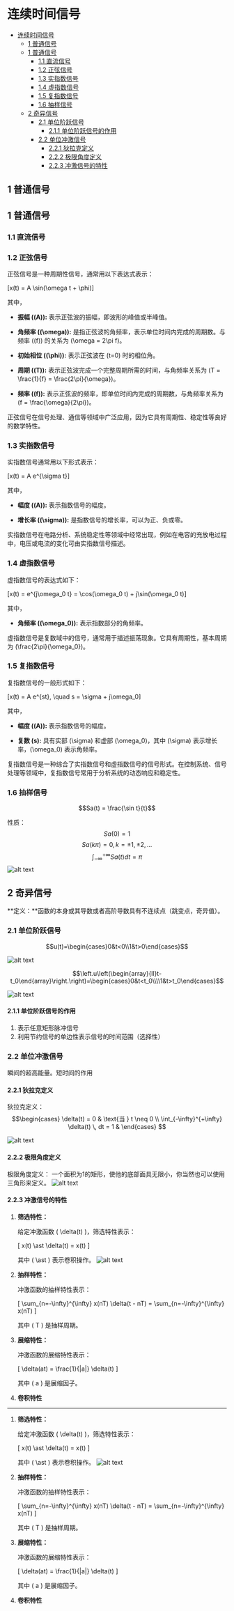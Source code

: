 # 连续时间信号


<!-- @import "[TOC]" {cmd="toc" depthFrom=1 depthTo=6 orderedList=false} -->

<!-- code_chunk_output -->

- [连续时间信号](#连续时间信号)
  - [1 普通信号](#1-普通信号)
  - [1 普通信号](#1-普通信号-1)
    - [1.1 直流信号](#11-直流信号)
    - [1.2 正弦信号](#12-正弦信号)
    - [1.3 实指数信号](#13-实指数信号)
    - [1.4 虚指数信号](#14-虚指数信号)
    - [1.5 复指数信号](#15-复指数信号)
    - [1.6 抽样信号](#16-抽样信号)
  - [2 奇异信号](#2-奇异信号)
    - [2.1 单位阶跃信号](#21-单位阶跃信号)
      - [2.1.1  单位阶跃信号的作用](#211--单位阶跃信号的作用)
    - [2.2 单位冲激信号](#22-单位冲激信号)
      - [2.2.1 狄拉克定义](#221-狄拉克定义)
      - [2.2.2 极限角度定义](#222-极限角度定义)
      - [2.2.3 冲激信号的特性](#223-冲激信号的特性)

<!-- /code_chunk_output -->


## 1 普通信号

## 1 普通信号

### 1.1 直流信号

### 1.2 正弦信号

正弦信号是一种周期性信号，通常用以下表达式表示：

\[x(t) = A \sin(\omega t + \phi)\]

其中，

- **振幅 (\(A\)):** 表示正弦波的振幅，即波形的峰值或半峰值。

- **角频率 (\(\omega\)):** 是指正弦波的角频率，表示单位时间内完成的周期数。与频率 (\(f\)) 的关系为 \(\omega = 2\pi f\)。

- **初始相位 (\(\phi\)):** 表示正弦波在 \(t=0\) 时的相位角。

- **周期 (\(T\)):** 表示正弦波完成一个完整周期所需的时间，与角频率关系为 \(T = \frac{1}{f} = \frac{2\pi}{\omega}\)。

- **频率 (\(f\)):** 表示正弦波的频率，即单位时间内完成的周期数，与角频率关系为 \(f = \frac{\omega}{2\pi}\)。

正弦信号在信号处理、通信等领域中广泛应用，因为它具有周期性、稳定性等良好的数学特性。

### 1.3 实指数信号

实指数信号通常用以下形式表示：

\[x(t) = A e^{\sigma t}\]

其中，

- **幅度 (\(A\)):** 表示指数信号的幅度。

- **增长率 (\(\sigma\)):** 是指数信号的增长率，可以为正、负或零。

实指数信号在电路分析、系统稳定性等领域中经常出现，例如在电容的充放电过程中，电压或电流的变化可由实指数信号描述。

### 1.4 虚指数信号

虚指数信号的表达式如下：

\[x(t) = e^{j\omega_0 t} = \cos(\omega_0 t) + j\sin(\omega_0 t)\]

其中，

- **角频率 (\(\omega_0\)):** 表示指数部分的角频率。

虚指数信号是复数域中的信号，通常用于描述振荡现象。它具有周期性，基本周期为 \(\frac{2\pi}{\omega_0}\)。

### 1.5 复指数信号

复指数信号的一般形式如下：

\[x(t) = A e^{st}, \quad s = \sigma + j\omega_0\]

其中，

- **幅度 (\(A\)):** 表示指数信号的幅度。

- **复数 \(s\):** 具有实部 \(\sigma\) 和虚部 \(\omega_0\)，其中 \(\sigma\) 表示增长率，\(\omega_0\) 表示角频率。

复指数信号是一种综合了实指数信号和虚指数信号的信号形式。在控制系统、信号处理等领域中，复指数信号常用于分析系统的动态响应和稳定性。

### 1.6 抽样信号

$$Sa(t) = \frac{\sin t}{t}$$

性质：
$$Sa(0) = 1$$
$$Sa(k\pi) = 0 , k = \pm 1,\pm 2,...$$
$$\int_{-\infty}^{+\infty} Sa(t) dt = \pi$$
![alt text](image.png)

## 2 奇异信号

**定义：**函数的本身或其导数或者高阶导数具有不连续点（跳变点，奇异值）。


### 2.1 单位阶跃信号





$$u(t)=\begin{cases}0&t<0\\1&t>0\end{cases}$$

![alt text](image-1.png)

$$\left.u\left(\begin{array}{ll}t-t_0\end{array}\right.\right)=\begin{cases}0&t<t_0\\\\1&t>t_0\end{cases}$$

![alt text](image-2.png)

#### 2.1.1  单位阶跃信号的作用

1. 表示任意矩形脉冲信号
2. 利用节约信号的单边性表示信号的时间范围（选择性）

### 2.2 单位冲激信号

瞬间的超高能量。短时间的作用

#### 2.2.1 狄拉克定义

狄拉克定义：
$$\begin{cases}
    \delta(t) = 0 & \text{当 } t \neq 0 \\
    \int_{-\infty}^{+\infty} \delta(t) \, dt = 1 & 
\end{cases}
$$

![alt text](image-3.png)

#### 2.2.2 极限角度定义

极限角度定义：
一个面积为1的矩形，使他的底部面具无限小，你当然也可以使用三角形来定义。
![alt text](image-4.png)


#### 2.2.3 冲激信号的特性


1. **筛选特性：**
   
   给定冲激函数 \( \delta(t) \)，筛选特性表示：

   \[ x(t) \ast \delta(t) = x(t) \]

   其中 \( \ast \) 表示卷积操作。
    ![alt text](image-5.png)

2. **抽样特性：**

   冲激函数的抽样特性表示：

   \[ \sum_{n=-\infty}^{\infty} x(nT) \delta(t - nT) = \sum_{n=-\infty}^{\infty} x(nT) \]

   其中 \( T \) 是抽样周期。

3. **展缩特性：**

   冲激函数的展缩特性表示：

   \[ \delta(at) = \frac{1}{|a|} \delta(t) \]

   其中 \( a \) 是展缩因子。

4. **卷积特性**






----

1. **筛选特性：**
   
   给定冲激函数 \( \delta(t) \)，筛选特性表示：

   \[ x(t) \ast \delta(t) = x(t) \]

   其中 \( \ast \) 表示卷积操作。
    ![alt text](image-5.png)

2. **抽样特性：**

   冲激函数的抽样特性表示：

   \[ \sum_{n=-\infty}^{\infty} x(nT) \delta(t - nT) = \sum_{n=-\infty}^{\infty} x(nT) \]

   其中 \( T \) 是抽样周期。

3. **展缩特性：**

   冲激函数的展缩特性表示：

   \[ \delta(at) = \frac{1}{|a|} \delta(t) \]

   其中 \( a \) 是展缩因子。

4. **卷积特性**